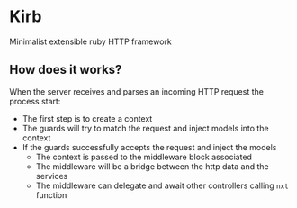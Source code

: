 # Kirb

Minimalist extensible ruby HTTP framework

## How does it works?

When the server receives and parses an incoming HTTP request the process start:

- The first step is to create a context
- The guards will try to match the request and inject models into the context
- If the guards successfully accepts the request and inject the models
  - The context is passed to the middleware block associated
  - The middleware will be a bridge between the http data and the services
  - The middleware can delegate and await other controllers calling `nxt` function